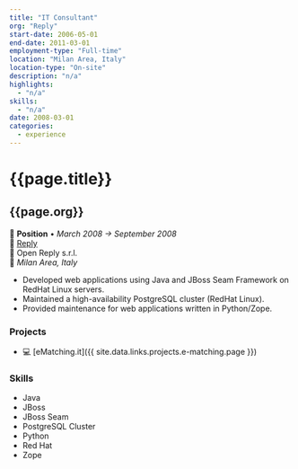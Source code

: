 ```yaml
---
title: "IT Consultant"
org: "Reply"
start-date: 2006-05-01
end-date: 2011-03-01
employment-type: "Full-time"
location: "Milan Area, Italy"
location-type: "On-site"
description: "n/a"
highlights:
  - "n/a"
skills:
  - "n/a"
date: 2008-03-01
categories:
  - experience
---
```

# {{page.title}}
## {{page.org}}

💼 **Position** • _March 2008 → September 2008_  
🏢 [Reply](http://www.reply.com/)  
👥 Open Reply s.r.l.  
📍 _Milan Area, Italy_

- Developed web applications using Java and JBoss Seam Framework on RedHat Linux servers.
- Maintained a high-availability PostgreSQL cluster (RedHat Linux).
- Provided maintenance for web applications written in Python/Zope.


### Projects

- 💻 [eMatching.it]({{ site.data.links.projects.e-matching.page }})


### Skills

- Java
- JBoss
- JBoss Seam
- PostgreSQL Cluster
- Python
- Red Hat
- Zope
